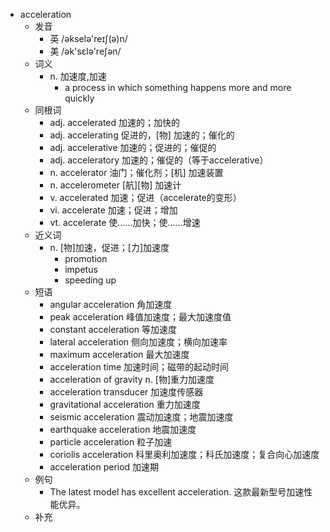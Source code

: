 - acceleration
  - 发音
    - 英 /əkselə'reɪʃ(ə)n/
    - 美 /ək'sɛlə'reʃən/
  - 词义
    - n. 加速度,加速
      - a process in which something happens more and more quickly
  - 同根词
    - adj. accelerated 加速的；加快的
    - adj. accelerating 促进的，[物] 加速的；催化的
    - adj. accelerative 加速的；促进的；催促的
    - adj. acceleratory 加速的；催促的（等于accelerative）
    - n. accelerator 油门；催化剂；[机] 加速装置
    - n. accelerometer [航][物] 加速计
    - v. accelerated 加速；促进（accelerate的变形）
    - vi. accelerate 加速；促进；增加
    - vt. accelerate 使……加快；使……增速
  - 近义词
    - n. [物]加速，促进；[力]加速度
      - promotion
      - impetus
      - speeding up
  - 短语
    - angular acceleration 角加速度
    - peak acceleration 峰值加速度；最大加速度值
    - constant acceleration 等加速度
    - lateral acceleration 侧向加速度；横向加速率
    - maximum acceleration 最大加速度
    - acceleration time 加速时间；磁带的起动时间
    - acceleration of gravity n. [物]重力加速度
    - acceleration transducer 加速度传感器
    - gravitational acceleration 重力加速度
    - seismic acceleration 震动加速度；地震加速度
    - earthquake acceleration 地震加速度
    - particle acceleration 粒子加速
    - coriolis acceleration 科里奥利加速度；科氏加速度；复合向心加速度
    - acceleration period 加速期
  - 例句
    - The latest model has excellent acceleration. 这款最新型号加速性能优异。
  - 补充